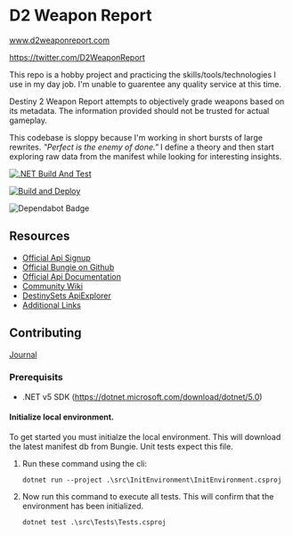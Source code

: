 # D2 Weapon Report 
www.d2weaponreport.com

https://twitter.com/D2WeaponReport

This repo is a hobby project and practicing the skills/tools/technologies I use in my day job. I'm unable to guarentee any quality service at this time.

Destiny 2 Weapon Report attempts to objectively grade weapons based on its metadata. The information provided should not be trusted for actual gameplay.

This codebase is sloppy because I'm working in short bursts of large rewrites. _"Perfect is the enemy of done."_ I define a theory and then start exploring raw data from the manifest while looking for interesting insights.

[![.NET Build And Test](https://github.com/TimothyMothra/D2WeaponReport/actions/workflows/BuildAndTest.yml/badge.svg)](https://github.com/TimothyMothra/D2WeaponReport/actions/workflows/BuildAndTest.yml)

[![Build and Deploy](https://github.com/TimothyMothra/D2WeaponReport/actions/workflows/main_d2weaponreport.yml/badge.svg)](https://github.com/TimothyMothra/D2WeaponReport/actions/workflows/main_d2weaponreport.yml)

<img src="https://flat.badgen.net/dependabot/thepracticaldev/dev.to?icon=dependabot" alt="Dependabot Badge" />


## Resources

- [Official Api Signup](https://www.bungie.net/en/Application/Create)
- [Official Bungie on Github](https://github.com/Bungie-net)
- [Official Api Documentation](https://bungie-net.github.io/multi/index.html)
- [Community Wiki](http://destinydevs.github.io/BungieNetPlatform/)
- [DestinySets ApiExplorer](https://data.destinysets.com/api)
- [Additional Links](https://www.reddit.com/r/DestinyTheGame/comments/aj4jzj/destiny_api_usage/)

## Contributing

[Journal](journal/)


### Prerequisits
- .NET v5 SDK (https://dotnet.microsoft.com/download/dotnet/5.0)

#### Initialize local environment.
To get started you must initialze the local environment. 
This will download the latest manifest db from Bungie.
Unit tests expect this file.

1. Run these command using the cli:
   ```
   dotnet run --project .\src\InitEnvironment\InitEnvironment.csproj
   ```

2. Now run this command to execute all tests. 
   This will confirm that the environment has been initialized.
   ```
   dotnet test .\src\Tests\Tests.csproj
   ```
